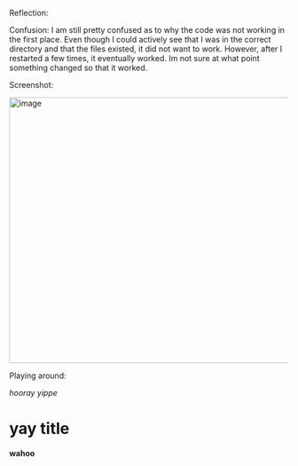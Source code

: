 
Reflection:

Confusion:
I am still pretty confused as to why the code was not working in the first place. Even though I could actively see that I was in the correct directory and that the files existed, it did not want to work. However, after I restarted a few times, it eventually worked. Im not sure at what point something changed so that it worked. 

Screenshot:

<img width="931" height="479" alt="image" src="https://github.com/user-attachments/assets/5be8b448-d14c-4d9e-a581-9cfe4092344e" />


Playing around:

*hooray yippe*

# yay title

**wahoo**

